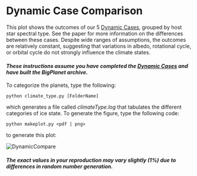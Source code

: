 # Dynamic Case Comparison

This plot shows the outcomes of our 5 [Dynamic Cases](../DynamicCases), grouped by host star spectral type. See the paper for more information on the differences between these cases. Despite wide ranges of assumptions, the outcomes are relatively constant, suggesting that variations in albedo, rotational cycle, or orbital cycle do not strongly influence the climate states.

#### _These instructions assume you have completed the [Dynamic Cases](../DynamicCases) and have built the BigPlanet archive._

To categorize the planets, type the following:

```
python climate_type.py [FolderName]

```

which generates a file called _climateType.log_ that tabulates the different categories of ice state. To generate the figure, type the following code:

```
python makeplot.py <pdf | png>
```

to generate this plot:

![DynamicCompare](DynamicCompare.png)

#### _The exact values in your reproduction may vary slightly (1%) due to differences in random number generation._